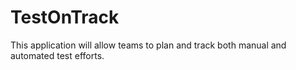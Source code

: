 # TestOnTrack

This application will allow teams to plan and track both manual and automated test efforts.